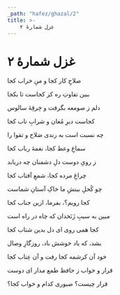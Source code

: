 ```yaml
---
_path: "hafez/ghazal/2"
title: >-
    غزل شمارهٔ ۲
---
```

# غزل شمارهٔ ۲

<div class="b" id="bn1"><div class="m1"><p>صلاحِ کار کجا و منِ خراب کجا</p></div>
<div class="m2"><p>ببین تفاوتِ ره کز کجاست تا بکجا</p></div></div>
<div class="b" id="bn2"><div class="m1"><p>دلم ز صومعه بگرفت و خِرقِهٔ سالوس</p></div>
<div class="m2"><p>کجاست دیرِ مُغان و شرابِ ناب کجا</p></div></div>
<div class="b" id="bn3"><div class="m1"><p>چه نسبت است به رندی صَلاح و تقوا را</p></div>
<div class="m2"><p>سماعِ وعظ کجا، نغمهٔ رباب کجا</p></div></div>
<div class="b" id="bn4"><div class="m1"><p>ز رویِ دوست دلِ دشمنان چه دریابد</p></div>
<div class="m2"><p>چراغِ مرده کجا، شمعِ آفتاب کجا</p></div></div>
<div class="b" id="bn5"><div class="m1"><p>چو کُحلِ بینشِ ما خاکِ آستانِ شماست</p></div>
<div class="m2"><p>کجا رویم؟، بفرما، ازین جناب کجا</p></div></div>
<div class="b" id="bn6"><div class="m1"><p>مبین به سیبِ زَنَخدان که چاه در راه است</p></div>
<div class="m2"><p>کجا همی‌ روی ای دل بدین شتاب کجا</p></div></div>
<div class="b" id="bn7"><div class="m1"><p>بشد، که یاد خوشش باد، روزگارِ وصال</p></div>
<div class="m2"><p>خود آن کرشمه کجا رفت و آن عِتاب کجا</p></div></div>
<div class="b" id="bn8"><div class="m1"><p>قرار و خواب ز حافظ طمع مدار ای دوست</p></div>
<div class="m2"><p>قرار چیست؟ صبوری کدام و خواب کجا؟</p></div></div>
